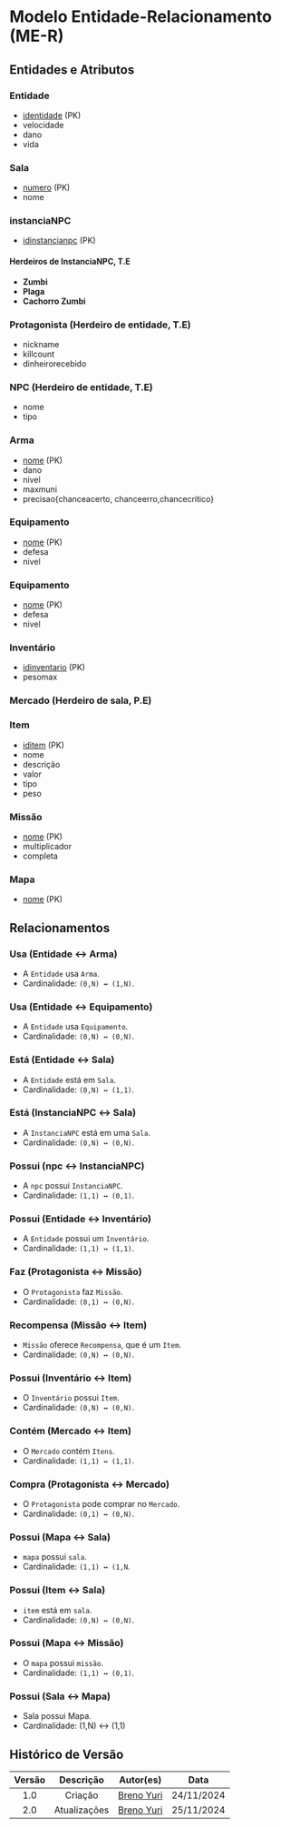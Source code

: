 
# Modelo Entidade-Relacionamento (ME-R)

## Entidades e Atributos

### Entidade
- <u>identidade</u> (PK)
- velocidade
- dano
- vida

### Sala
- <u>numero</u> (PK)
- nome

### instanciaNPC
- <u>idinstancianpc</u> (PK)

#### Herdeiros de InstanciaNPC, T.E
- **Zumbi**
- **Plaga**
- **Cachorro Zumbi**

### Protagonista (Herdeiro de entidade, T.E)
- nickname
- killcount
- dinheirorecebido

### NPC (Herdeiro de entidade, T.E)
- nome
- tipo

### Arma
- <u>nome</u> (PK)
- dano
- nivel
- maxmuni
- precisao{chanceacerto, chanceerro,chancecritico}

### Equipamento
- <u>nome</u> (PK)
- defesa
- nivel

### Equipamento
- <u>nome</u> (PK)
- defesa
- nivel

### Inventário
- <u>idinventario</u> (PK)
- pesomax

### Mercado (Herdeiro de sala, P.E)

### Item
- <u>iditem</u> (PK)
- nome
- descrição
- valor
- tipo
- peso

### Missão
- <u>nome</u> (PK)
- multiplicador
- completa

### Mapa
- <u>nome</u> (PK)

## Relacionamentos

### Usa (Entidade ↔ Arma)
- A `Entidade` usa `Arma`.
- Cardinalidade: `(0,N) ↔ (1,N)`.

### Usa (Entidade ↔ Equipamento)
- A `Entidade` usa `Equipamento`.
- Cardinalidade: `(0,N) ↔ (0,N)`.

### Está (Entidade ↔ Sala)
- A `Entidade` está em `Sala`.
- Cardinalidade: `(0,N) ↔ (1,1)`.

### Está (InstanciaNPC ↔ Sala)
- A `InstanciaNPC` está em uma `Sala`.
- Cardinalidade: `(0,N) ↔ (0,N)`.

### Possui (npc ↔ InstanciaNPC)
- A `npc` possui `InstanciaNPC`.
- Cardinalidade: `(1,1) ↔ (0,1)`.

### Possui (Entidade ↔ Inventário)
- A `Entidade` possui um `Inventário`.
- Cardinalidade: `(1,1) ↔ (1,1)`.

### Faz (Protagonista ↔ Missão)
- O `Protagonista` faz `Missão`.
- Cardinalidade: `(0,1) ↔ (0,N)`.

### Recompensa (Missão ↔ Item)
- `Missão` oferece `Recompensa`, que é um `Item`.
- Cardinalidade: `(0,N) ↔ (0,N)`.

### Possui (Inventário ↔ Item)
- O `Inventário` possui `Item`.
- Cardinalidade: `(0,N) ↔ (0,N)`.

### Contém (Mercado ↔ Item)
- O `Mercado` contém `Itens`.
- Cardinalidade: `(1,1) ↔ (1,1)`.

### Compra (Protagonista ↔ Mercado)
- O `Protagonista` pode comprar no `Mercado`.
- Cardinalidade: `(0,1) ↔ (0,N)`.

### Possui (Mapa ↔ Sala)
- `mapa` possui `sala`.
- Cardinalidade: `(1,1) ↔ (1,N`.

### Possui (Item ↔ Sala)
-  `item` está em `sala`.
- Cardinalidade: `(0,N) ↔ (0,N)`.

### Possui (Mapa ↔ Missão)
- O `mapa` possui `missão`.
- Cardinalidade: `(1,1) ↔ (0,1)`.

### Possui (Sala ↔ Mapa)
- Sala possui Mapa.
- Cardinalidade: (1,N) ↔ (1,1)

## Histórico de Versão
 | Versão |     Descrição      |                     Autor(es)                     |    Data    |
| :----: | :----------------: | :-----------------------------------------------: | :--------: |
|  1.0   | Criação | [Breno Yuri](https://github.com/YuriBre) | 24/11/2024 |
|  2.0   | Atualizações | [Breno Yuri](https://github.com/YuriBre) | 25/11/2024 |

